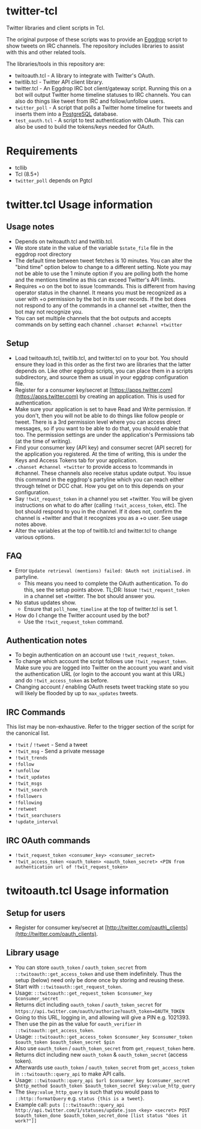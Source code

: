 # twitter-tcl

Twitter libraries and client scripts in Tcl.

The original purpose of these scripts was to provide an
[Eggdrop](http://www.eggheads.org) script to show tweets on IRC channels. The
repository includes libraries to assist with this and other related tools.

The libraries/tools in this repository are:

   * twitoauth.tcl - A library to integrate with Twitter's OAuth.
   * twitlib.tcl - Twitter API client library.
   * twitter.tcl - An Eggdrop IRC bot client/gateway script. Running this on a
     bot will output Twitter home timeline statuses to IRC channels. You can
     also do things like tweet from IRC and follow/unfollow users.
   * `twitter_poll` - A script that polls a Twitter home timeline for tweets
     and inserts them into a [PostgreSQL](https://www.postgresql.org) database.
   * `test_oauth.tcl` - A script to test authentication with OAuth. This can
     also be used to build the tokens/keys needed for OAuth.


# Requirements

 * tcllib
 * Tcl (8.5+)
 * `twitter_poll` depends on Pgtcl


# twitter.tcl Usage information

## Usage notes

  - Depends on twitoauth.tcl and twitlib.tcl.
  - We store state in the value of the variable `$state_file` file in the
    eggdrop root directory
  - The default time between tweet fetches is 10 minutes. You can alter the
    "bind time" option below to change to a different setting. Note you may not
    be able to use the 1 minute option if you are polling both the home and the
    mentions timeline as this can exceed Twitter's API limits.
  - Requires +o on the bot to issue !commands. This is different from having
    operator status in the channel. It means you must be recognized as a user
    with +o permission by the bot in its user records. If the bot does not
    respond to any of the commands in a channel set +twitter, then the bot may
    not recognize you.
  - You can set multiple channels that the bot outputs and accepts commands on
    by setting each channel `.chanset #channel +twitter`


## Setup

  - Load twitoauth.tcl, twitlib.tcl, and twitter.tcl on to your bot. You should
    ensure they load in this order as the first two are libraries that the
    latter depends on. Like other eggdrop scripts, you can place them in a
    scripts subdirectory, and source them as usual in your eggdrop configuration
    file.
  - Register for a consumer key/secret at [https://apps.twitter.com](https://apps.twitter.com)
    by creating an application. This is used for authentication.
  - Make sure your application is set to have Read and Write permission. If you
    don't, then you will not be able to do things like follow people or tweet.
    There is a 3rd permission level where you can access direct messages, so if
    you want to be able to do that, you should enable that too. The permission
    settings are under the application's Permissions tab (at the time of
    writing).
  - Find your consumer key (API key) and consumer secret (API secret) for the
    application you registered. At the time of writing, this is under the Keys
    and Access Tokens tab for your application.
  - `.chanset #channel +twitter` to provide access to !commands in #channel.
    These channels also receive status update output. You issue this command in
    the eggdrop's partyline which you can reach either through telnet or DCC
    chat. How you get on to this depends on your configuration.
  - Say `!twit_request_token` in a channel you set +twitter. You will be given
    instructions on what to do after (calling `!twit_access_token`, etc). The
    bot should respond to you in the channel. If it does not, confirm the
    channel is +twitter and that it recognizes you as a +o user. See usage
    notes above.
  - Alter the variables at the top of twitlib.tcl and twitter.tcl to change
    various options.


## FAQ

  * Error `Update retrieval (mentions) failed: OAuth not initialised.` in
    partyline.
    * This means you need to complete the OAuth authentication. To do this, see
      the setup points above. TL;DR: Issue `!twit_request_token` in a channel
      set +twitter. The bot should answer you.
  * No status updates show.
    * Ensure that `poll_home_timeline` at the top of twitter.tcl is set 1.
  * How do I change the Twitter account used by the bot?
    * Use the `!twit_request_token` command.


## Authentication notes

  - To begin authentication on an account use `!twit_request_token`.
  - To change which account the script follows use `!twit_request_token`. Make
    sure you are logged into Twitter on the account you want and visit the
    authentication URL (or login to the account you want at this URL)
    and do `!twit_access_token` as before.
  - Changing account / enabling OAuth resets tweet tracking state so you will
    likely be flooded by up to `max_updates` tweets.


## IRC Commands

This list may be non-exhaustive. Refer to the trigger section of the script for
the canonical list.

  - `!twit` / `!tweet` - Send a tweet
  - `!twit_msg` - Send a private message
  - `!twit_trends`
  - `!follow`
  - `!unfollow`
  - `!twit_updates`
  - `!twit_msgs`
  - `!twit_search`
  - `!followers`
  - `!following`
  - `!retweet`
  - `!twit_searchusers`
  - `!update_interval`


## IRC OAuth commands

  * `!twit_request_token <consumer_key> <consumer_secret>`
  * `!twit_access_token <oauth_token> <oauth_token_secret> <PIN from authentication url of !twit_request_token>`


# twitoauth.tcl Usage information

## Setup for users

  - Register for consumer key/secret at
   [http://twitter.com/oauth\_clients](http://twitter.com/oauth_clients).


## Library usage

  - You can store `oauth_token` / `oauth_token_secret` from
    `::twitoauth::get_access_token` and use them indefinitely.
    Thus the setup (below) need only be done once by storing and reusing
    these.
  - Start with `::twitoauth::get_request_token`.
   - Usage: `::twitoauth::get_request_token $consumer_key $consumer_secret`
   - Returns dict including `oauth_token` / `oauth_token_secret` for
     `https://api.twitter.com/oauth/authorize?oauth_token=OAUTH_TOKEN`
   - Going to this URL, logging in, and allowing will give a PIN e.g.
     1021393.
  - Then use the pin as the value for `oauth_verifier` in
    `::twitoauth::get_access_token`.
   - Usage: `::twitoauth::get_access_token $consumer_key $consumer_token
     $oauth_token $oauth_token_secret $pin`
   - Also use `oauth_token` / `oauth_token_secret` from
     `get_request_token` here.
   - Returns dict including new `oauth_token` & `oauth_token_secret` (access
     token).
  - Afterwards use `oauth_token` / `oauth_token_secret` from
    `get_access_token` in `::twitoauth::query_api` to make API calls.
   - Usage: `::twitoauth::query_api $url $consumer_key $consumer_secret $http_method
     $oauth_token $oauth_token_secret $key:value_http_query`
   - The `$key:value_http_query` is such that you would pass to
     `::http::formatQuery` e.g. `status {this is a tweet}`.
   - Example call: `puts [::twitoauth::query_api
     http://api.twitter.com/1/statuses/update.json <key> <secret> POST
     $oauth_token_done $oauth_token_secret_done [list status "does it work?"]]`
